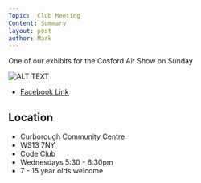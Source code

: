 ```yaml
---
Topic:  Club Meeting
Content: Summary
layout: post
author: Mark
---
```

One of our exhibits for the Cosford Air Show on Sunday

![ALT TEXT](https://scontent.fbhx6-1.fna.fbcdn.net/v/t15.5256-10/281255168_386727170158542_8358218543587262907_n.jpg?stp=dst-jpg_p235x350&_nc_cat=103&ccb=1-7&_nc_sid=ad6a45&_nc_ohc=XMXi9mvdLEYAX9MI6Vh&_nc_ht=scontent.fbhx6-1.fna&edm=AKK4YLsEAAAA&oh=00_AfC3xKoGDRBGsFDvCOO7bTiB1ygRBPYpVnn9HaQYCatSSg&oe=652BF8A9)

* [Facebook Link](https://www.facebook.com/1481985248595237/posts/4922848381175556/)

## Location

* Curborough Community Centre
* WS13 7NY
* Code Club
* Wednesdays 5:30 - 6:30pm
* 7 - 15 year olds welcome

